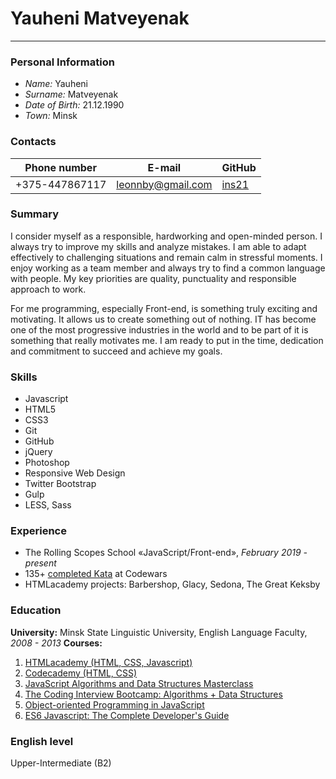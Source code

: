 # Yauheni Matveyenak 
---
### Personal Information
- *Name:* Yauheni
- *Surname:* Matveyenak
- *Date of Birth:* 21.12.1990
- *Town:* Minsk

### Contacts

Phone number| E-mail | GitHub |  
------------ | ------------- | ------------ | 
+375-447867117 | leonnby@gmail.com | [ins21](https://github.com/ins21) | 

### Summary 
I consider myself as a responsible, hardworking and open-minded person. I always try to improve my skills and analyze mistakes. I am able to adapt effectively to challenging situations and remain calm in stressful moments. I enjoy working as a team member and always try to find a common language with people. My key priorities are quality, punctuality and responsible approach to work.  

For me programming, especially Front-end, is something truly exciting and motivating. It allows us to create something out of nothing. IT has become one of the most progressive industries in the world and to be part of it is something that really motivates me. I am ready to put in the time, dedication and commitment to succeed and achieve my goals.

### Skills 
- Javascript
- HTML5
- CSS3
- Git
- GitHub
- jQuery
- Photoshop
- Responsive Web Design
- Twitter Bootstrap
- Gulp
- LESS, Sass

### Experience
- The Rolling Scopes School «JavaScript/Front-end», *February 2019 - present*
- 135+ [completed Kata](https://www.codewars.com/users/ins21) at Codewars
- HTMLacademy projects: Barbershop, Glacy, Sedona, The Great Keksby

### Education
**University:** Minsk State Linguistic University, English Language Faculty, *2008 - 2013*
**Courses:**
  1. [HTMLacademy (HTML, CSS, Javascript)](https://htmlacademy.ru/profile/leonnby/achievements) 
  2. [Codecademy (HTML, CSS)](https://www.codecademy.com/users/insby/achievements) 
  3. [JavaScript Algorithms and Data Structures Masterclass](https://www.udemy.com/js-algorithms-and-data-structures-masterclass/) 
  4.  [The Coding Interview Bootcamp: Algorithms + Data Structures](https://www.udemy.com/coding-interview-bootcamp-algorithms-and-data-structure/)
   5. [Object-oriented Programming in JavaScript](https://www.udemy.com/javascript-object-oriented-programming/)
   6. [ES6 Javascript: The Complete Developer's Guide](https://www.udemy.com/javascript-es6-tutorial/) 

### English level
Upper-Intermediate (B2)